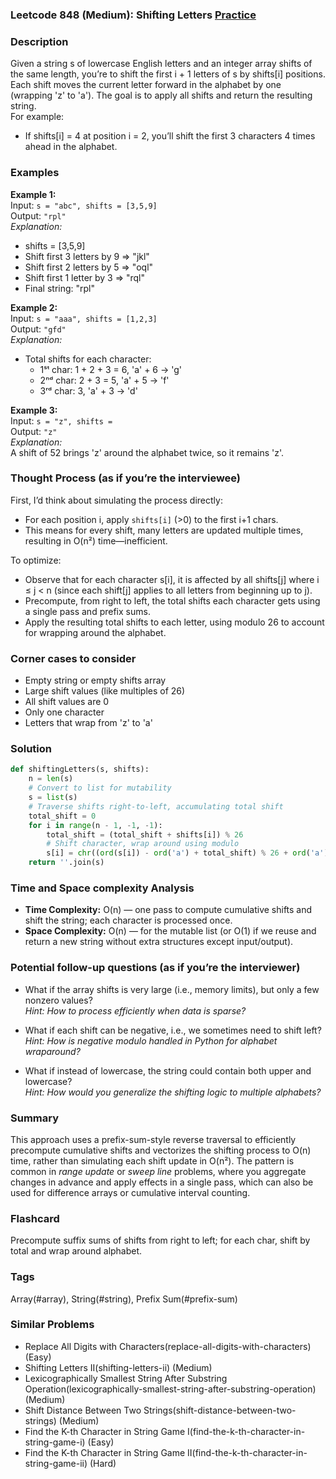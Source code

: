 ### Leetcode 848 (Medium): Shifting Letters [Practice](https://leetcode.com/problems/shifting-letters)

### Description  
Given a string s of lowercase English letters and an integer array shifts of the same length, you’re to shift the first i + 1 letters of s by shifts[i] positions. Each shift moves the current letter forward in the alphabet by one (wrapping 'z' to 'a'). The goal is to apply all shifts and return the resulting string.  
For example:  
- If shifts[i] = 4 at position i = 2, you’ll shift the first 3 characters 4 times ahead in the alphabet.

### Examples  

**Example 1:**  
Input: `s = "abc", shifts = [3,5,9]`  
Output: `"rpl"`  
*Explanation:*
- shifts = [3,5,9]
- Shift first 3 letters by 9 ⇒ "jkl"
- Shift first 2 letters by 5 ⇒ "oql"
- Shift first 1 letter by 3 ⇒ "rql"
- Final string: "rpl"

**Example 2:**  
Input: `s = "aaa", shifts = [1,2,3]`  
Output: `"gfd"`  
*Explanation:*
- Total shifts for each character:  
  - 1ˢᵗ char: 1 + 2 + 3 = 6, 'a' + 6 → 'g'
  - 2ⁿᵈ char: 2 + 3 = 5, 'a' + 5 → 'f'
  - 3ʳᵈ char: 3, 'a' + 3 → 'd'

**Example 3:**  
Input: `s = "z", shifts = `  
Output: `"z"`  
*Explanation:*  
A shift of 52 brings 'z' around the alphabet twice, so it remains 'z'.

### Thought Process (as if you’re the interviewee)  
First, I’d think about simulating the process directly:  
- For each position i, apply `shifts[i]` (>0) to the first i+1 chars.  
- This means for every shift, many letters are updated multiple times, resulting in O(n²) time—inefficient.

To optimize:
- Observe that for each character s[i], it is affected by all shifts[j] where i ≤ j < n (since each shift[j] applies to all letters from beginning up to j).
- Precompute, from right to left, the total shifts each character gets using a single pass and prefix sums.
- Apply the resulting total shifts to each letter, using modulo 26 to account for wrapping around the alphabet.

### Corner cases to consider  
- Empty string or empty shifts array  
- Large shift values (like multiples of 26)  
- All shift values are 0  
- Only one character  
- Letters that wrap from 'z' to 'a'

### Solution

```python
def shiftingLetters(s, shifts):
    n = len(s)
    # Convert to list for mutability
    s = list(s)
    # Traverse shifts right-to-left, accumulating total shift
    total_shift = 0
    for i in range(n - 1, -1, -1):
        total_shift = (total_shift + shifts[i]) % 26
        # Shift character, wrap around using modulo
        s[i] = chr((ord(s[i]) - ord('a') + total_shift) % 26 + ord('a'))
    return ''.join(s)
```

### Time and Space complexity Analysis  

- **Time Complexity:** O(n) — one pass to compute cumulative shifts and shift the string; each character is processed once.
- **Space Complexity:** O(n) — for the mutable list (or O(1) if we reuse and return a new string without extra structures except input/output).

### Potential follow-up questions (as if you’re the interviewer)  

- What if the array shifts is very large (i.e., memory limits), but only a few nonzero values?  
  *Hint: How to process efficiently when data is sparse?*

- What if each shift can be negative, i.e., we sometimes need to shift left?  
  *Hint: How is negative modulo handled in Python for alphabet wraparound?*

- What if instead of lowercase, the string could contain both upper and lowercase?  
  *Hint: How would you generalize the shifting logic to multiple alphabets?*

### Summary
This approach uses a prefix-sum-style reverse traversal to efficiently precompute cumulative shifts and vectorizes the shifting process to O(n) time, rather than simulating each shift update in O(n²). The pattern is common in *range update* or *sweep line* problems, where you aggregate changes in advance and apply effects in a single pass, which can also be used for difference arrays or cumulative interval counting.


### Flashcard
Precompute suffix sums of shifts from right to left; for each char, shift by total and wrap around alphabet.

### Tags
Array(#array), String(#string), Prefix Sum(#prefix-sum)

### Similar Problems
- Replace All Digits with Characters(replace-all-digits-with-characters) (Easy)
- Shifting Letters II(shifting-letters-ii) (Medium)
- Lexicographically Smallest String After Substring Operation(lexicographically-smallest-string-after-substring-operation) (Medium)
- Shift Distance Between Two Strings(shift-distance-between-two-strings) (Medium)
- Find the K-th Character in String Game I(find-the-k-th-character-in-string-game-i) (Easy)
- Find the K-th Character in String Game II(find-the-k-th-character-in-string-game-ii) (Hard)